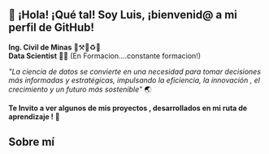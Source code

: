 👋 ¡Hola! ¡Qué tal! Soy Luis, ¡bienvenid@ a mi perfil de GitHub!
--
**Ing. Civil de Minas** 👷⚒️🗻♻️🔋  
**Data Scientist** 👨‍💻 (En Formacion....constante formacion!) 

*"La ciencia de datos se convierte en una necesidad para tomar decisiones más informadas y estratégicas, impulsando la eficiencia, la innovación , el crecimiento y un futuro más sostenible"* 🌏

**Te Invito a ver algunos de mis proyectos , desarrollados en mi ruta de aprendizaje ! 👀**

Sobre mí
-- 

#     
<!---
LValleV/LValleV is a ✨ special ✨ repository because its `README.md` (this file) appears on your GitHub profile.
You can click the Preview link to take a look at your changes.
--->
